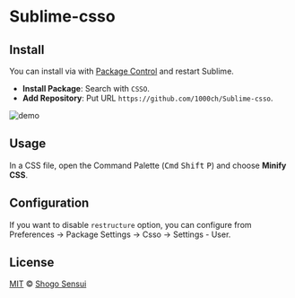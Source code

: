 # Sublime-csso

## Install

You can install via with [Package Control](https://packagecontrol.io/) and restart Sublime.

- **Install Package**: Search with `CSSO`.
- **Add Repository**: Put URL `https://github.com/1000ch/Sublime-csso`.

![demo](https://cloud.githubusercontent.com/assets/1800018/24616724/ec52a8fe-18cc-11e7-86ec-2eb05d04fae3.gif)

## Usage

In a CSS file, open the Command Palette (<kbd>Cmd</kbd> <kbd>Shift</kbd> <kbd>P</kbd>) and choose **Minify CSS**.

## Configuration

If you want to disable `restructure` option, you can configure from Preferences → Package Settings → Csso → Settings - User.

## License

[MIT](https://1000ch.mit-license.org) © [Shogo Sensui](https://github.com/1000ch)
